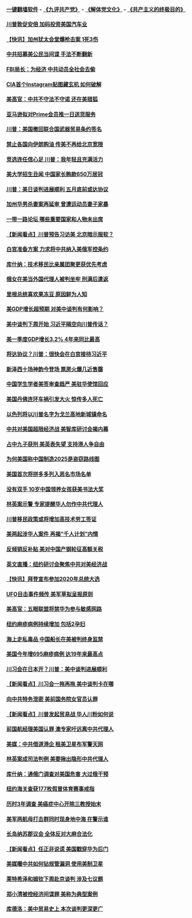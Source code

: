 #### [一键翻墙软件](https://github.com/gfw-breaker/nogfw/blob/master/README.md?t=04280413) -  [《九评共产党》](https://github.com/gfw-breaker/9ping.md?t=04280413) - [《解体党文化》](https://github.com/gfw-breaker/jtdwh.md?t=04280413) - [《共产主义的终极目的》](https://github.com/gfw-breaker/gczydzjmd.md?t=04280413)

#### [川普敦促安倍 加码投资美国汽车业](../pages/nsc412/n11218505.md?t=04280413) 

#### [【快讯】加州犹太会堂爆枪击案 1死3伤](../pages/nsc412/n11218330.md?t=04280413) 

#### [中共招募美公民当间谍 手法不断翻新](../pages/nsc412/n11217852.md?t=04280413) 

#### [FBI局长：为经济 中共动员全社会去偷](../pages/nsc412/n11217723.md?t=04280413) 

#### [CIA首个Instagram贴图藏玄机 如何破解](../pages/nsc412/n11217819.md?t=04280413) 

#### [美高官：中共不守法不守诺 还在美猎狐](../pages/nsc412/n11215821.md?t=04280413) 

#### [亚马逊拟对Prime会员推一日送货服务](../pages/nsc412/n11217774.md?t=04280413) 

#### [川普：美国撤回联合国武器贸易条约签名](../pages/nsc412/n11216651.md?t=04280413) 

#### [禁止各国向伊朗购油 传美不再给北京宽限](../pages/nsc412/n11216469.md?t=04280413) 

#### [竞选连任信心足 川普：我年轻且充满活力](../pages/nsc412/n11216761.md?t=04280413) 

#### [美大学招生丑闻 中国家长贿款650万居冠](../pages/nsc412/n11216712.md?t=04280413) 

#### [川普：美日谈判进展顺利 五月底前或达协议](../pages/nsc412/n11216687.md?t=04280413) 

#### [加州华男杀妻案再延审 曾遭运动员妻子家暴](../pages/nsc412/n11216526.md?t=04280413) 

#### [一带一路论坛 哪些重要国家和人物未出席](../pages/nsc412/n11216453.md?t=04280413) 

#### [【新闻看点】川普预告习访美 北京暗示服软？](../pages/nsc412/n11215717.md?t=04280413) 

#### [白宫准备方案 力求将中共纳入美俄军控条约](../pages/nsc412/n11216480.md?t=04280413) 

#### [库什纳：技术移民比亲属团聚更获优先考虑](../pages/nsc412/n11216369.md?t=04280413) 

#### [俄女在美当外国代理人被判坐牢 刑满后遣返](../pages/nsc412/n11216378.md?t=04280413) 

#### [里根总统喜欢果冻豆 原因鲜为人知](../pages/nsc412/n11215921.md?t=04280413) 

#### [美GDP增长超预期 对美中谈判有何影响？](../pages/nsc412/n11216206.md?t=04280413) 

#### [美中谈判下周开始 习近平隔空向川普传话？](../pages/nsc412/n11215892.md?t=04280413) 

#### [美一季度GDP增长3.2% 4年来同比最高](../pages/nsc412/n11215743.md?t=04280413) 

#### [将达协议？川普：很快会在白宫接待习近平](../pages/nsc412/n11213904.md?t=04280413) 

#### [新泽西十场神韵今登场 票房火爆几近售罄](../pages/nsc412/n11214735.md?t=04280413) 

#### [中国学生学者美签审查趋严 美驻华使馆回应](../pages/nsc412/n11213824.md?t=04280413) 

#### [美国丹佛连环车祸引发大火 惊传多人死亡](../pages/nsc412/n11215005.md?t=04280413) 

#### [以色列将以川普名字为戈兰高地新城镇命名](../pages/nsc412/n11214872.md?t=04280413) 

#### [中共对美国超限经济战 美智库研讨会揭内幕](../pages/nsc412/n11213513.md?t=04280413) 

#### [占中九子获刑 美英表失望 支持港人争自由](../pages/nsc412/n11214008.md?t=04280413) 

#### [为何美国称中国制造2025是盗窃路线图](../pages/nsc412/n11213477.md?t=04280413) 

#### [美国首次将拼多多列入恶名市场名单](../pages/nsc412/n11213366.md?t=04280413) 

#### [没有双手 10岁中国领养女孩获美书法大奖](../pages/nsc412/n11213278.md?t=04280413) 

#### [林英案示警 专家提醒华人勿作中共代理人](../pages/nsc412/n11213176.md?t=04280413) 

#### [川普移民政策或将增加高技术劳工签证](../pages/nsc412/n11213163.md?t=04280413) 

#### [美两起涉华人案件 再揭“千人计划”内情](../pages/nsc412/n11212574.md?t=04280413) 

#### [反倾销反补贴 美对中国产钢轮征高额关税](../pages/nsc412/n11212960.md?t=04280413) 

#### [英文直播：纽约研讨会聚焦中共对美经济战](../pages/nsc412/n11212947.md?t=04280413) 

#### [【快讯】拜登宣布参加2020年总统大选](../pages/nsc412/n11212765.md?t=04280413) 

#### [UFO目击事件频传 美军草拟呈报原则](../pages/nsc412/n11212370.md?t=04280413) 

#### [美高官：五眼联盟将禁华为参与敏感网路](../pages/nsc412/n11212406.md?t=04280413) 

#### [纽约麻疹病例持续增加 包括2孕妇](../pages/nsc412/n11211692.md?t=04280413) 

#### [海上走私毒品 中国船长在美被判终身监禁](../pages/nsc412/n11210560.md?t=04280413) 

#### [美国今年增695麻疹病例 达19年来最高点](../pages/nsc412/n11211266.md?t=04280413) 

#### [川习会在日本开？川普：美中谈判进展顺利](../pages/nsc412/n11210969.md?t=04280413) 

#### [【新闻看点】川习会一拖再拖 美中谈判卡在哪](../pages/nsc412/n11210656.md?t=04280413) 

#### [向中共特务泄密 美前国务院女官员认罪](../pages/nsc412/n11211046.md?t=04280413) 

#### [【新闻看点】川普发起贸易战 华人川粉如何说](../pages/nsc412/n11210363.md?t=04280413) 

#### [前国航经理美国认罪 澳专家吁远离中共代理人](../pages/nsc412/n11210500.md?t=04280413) 

#### [美媒：中共借道港企 租美卫星布军警天网](../pages/nsc412/n11210381.md?t=04280413) 

#### [林英案成司法判例 美要揪出隐形中共代理人](../pages/nsc412/n11210404.md?t=04280413) 

#### [库什纳：通俄门调查对美国危害 大过俄干预](../pages/nsc412/n11210132.md?t=04280413) 

#### [纽约海关查获177枚假冒体育赛事戒指](../pages/nsc412/n11209126.md?t=04280413) 

#### [历时3年调查 美癌症中心开除三教授始末](../pages/nsc412/n11208582.md?t=04280413) 

#### [美军两航母打击群同时现身地中海 在警示谁](../pages/nsc412/n11209663.md?t=04280413) 

#### [长岛纳苏郡议会 全体反对大麻合法化](../pages/nsc412/n11209120.md?t=04280413) 

#### [【新闻看点】任正非说谎 美国戳穿华为后门](../pages/nsc412/n11207820.md?t=04280413) 

#### [美媒曝中共如何钻规管漏洞 使用美制卫星](../pages/nsc412/n11208516.md?t=04280413) 

#### [莱特希泽和姆钦下周赴京谈判 涉及七议题](../pages/nsc412/n11208970.md?t=04280413) 

#### [郑小清被控经济间谍罪 美称为典型案例](../pages/nsc412/n11208293.md?t=04280413) 

#### [库德洛：美中贸易史上 本次谈判更深更广](../pages/nsc412/n11208375.md?t=04280413) 

